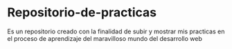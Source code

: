 # Repositorio-de-practicas
Es un repositorio creado con la finalidad de subir y mostrar mis practicas en el proceso de aprendizaje del maravilloso mundo del desarrollo web
